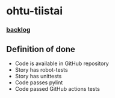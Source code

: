 # ohtu-tiistai
### [backlog](https://github.com/users/Eeritvan/projects/5)

## Definition of done
- Code is available in GitHub repository
- Story has robot-tests 
- Story has unittests
- Code passes pylint
- Code passed GitHub actions tests